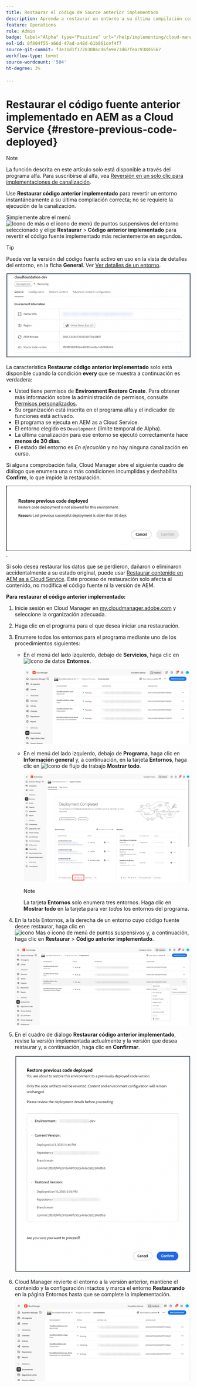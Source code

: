 ```yaml
---
title: Restaurar el código de Source anterior implementado
description: Aprenda a restaurar un entorno a su última compilación correcta &ndash; no se requiere la ejecución de la canalización.
feature: Operations
role: Admin
badge: label="Alpha" type="Positive" url="/help/implementing/cloud-manager/release-notes/current.md#gitlab-bitbucket"
exl-id: 8f804f55-a66d-47ad-a48d-61b861cef4f7
source-git-commit: f3e31d1f17283086cd6fe9e73d67feac938d6567
workflow-type: tm+mt
source-wordcount: '504'
ht-degree: 3%

---
```


# Restaurar el código fuente anterior implementado en AEM as a Cloud Service {#restore-previous-code-deployed}

>[!NOTE]
>
>La función descrita en este artículo solo está disponible a través del programa alfa. Para suscribirse al alfa, vea [Reversión en un solo clic para implementaciones de canalización](/help/implementing/cloud-manager/release-notes/current.md##one-click-rollback).

Use **Restaurar código anterior implementado** para revertir un entorno instantáneamente a su última compilación correcta; no se requiere la ejecución de la canalización.

Simplemente abre el menú ![Icono de más o el icono de menú de puntos suspensivos](https://spectrum.adobe.com/static/icons/workflow_18/Smock_More_18_N.svg) del entorno seleccionado y elige **Restaurar** > **Código anterior implementado** para revertir el código fuente implementado más recientemente en segundos.

>[!TIP]
>
>Puede ver la versión del código fuente activo en uso en la vista de detalles del entorno, en la ficha **General**. Ver [Ver detalles de un entorno](/help/implementing/cloud-manager/manage-environments.md#viewing-environment).
>
>![Versión de código Source en uso](/help/operations/assets/environments-view-details-sourcecodeversion.png)

La característica **Restaurar código anterior implementado** solo está disponible cuando la condición **every** que se muestra a continuación es verdadera:

* Usted tiene permisos de **Environment Restore Create**. Para obtener más información sobre la administración de permisos, consulte [Permisos personalizados](/help/implementing/cloud-manager/custom-permissions.md).
* Su organización está inscrita en el programa alfa y el indicador de funciones está activado.
* El programa se ejecuta en AEM as a Cloud Service.
* El entorno elegido es `Development` (límite temporal de Alpha).
* La última canalización para ese entorno se ejecutó correctamente hace **menos de 30 días**.
* El estado del entorno es *En ejecución* y no hay ninguna canalización en curso.

Si alguna comprobación falla, Cloud Manager abre el siguiente cuadro de diálogo que enumera una o más condiciones incumplidas y deshabilita **Confirm**, lo que impide la restauración.

![Restaurar el código anterior implementado en el cuadro de diálogo](/help/operations/assets/restore-previous-code-deployment-not-allowed.png).

Si solo desea restaurar los datos que se perdieron, dañaron o eliminaron accidentalmente a su estado original, puede usar [Restaurar contenido en AEM as a Cloud Service](/help/operations/restore.md). Este proceso de restauración solo afecta al contenido, no modifica el código fuente ni la versión de AEM.

**Para restaurar el código anterior implementado:**

1. Inicie sesión en Cloud Manager en [my.cloudmanager.adobe.com](https://my.cloudmanager.adobe.com/) y seleccione la organización adecuada.

1. Haga clic en el programa para el que desea iniciar una restauración.

1. Enumere todos los entornos para el programa mediante uno de los procedimientos siguientes:

   * En el menú del lado izquierdo, debajo de **Servicios**, haga clic en ![Icono de datos](https://spectrum.adobe.com/static/icons/workflow_18/Smock_Data_18_N.svg) **Entornos**.

     ![Pestaña Entornos](assets/environments-1.png)

   * En el menú del lado izquierdo, debajo de **Programa**, haga clic en **Información general** y, a continuación, en la tarjeta **Entornos**, haga clic en ![Icono de flujo de trabajo](https://spectrum.adobe.com/static/icons/workflow_18/Smock_Workflow_18_N.svg) **Mostrar todo**.

     ![Mostrar todas las opciones](assets/environments-2.png)

     >[!NOTE]
     >
     >La tarjeta **Entornos** solo enumera tres entornos. Haga clic en **Mostrar todo** en la tarjeta para ver *todos* los entornos del programa.

1. En la tabla Entornos, a la derecha de un entorno cuyo código fuente desee restaurar, haga clic en ![icono Más o icono de menú de puntos suspensivos](https://spectrum.adobe.com/static/icons/workflow_18/Smock_More_18_N.svg) y, a continuación, haga clic en **Restaurar** > **Código anterior implementado**.

   ![Restaurar el código anterior implementado desde el menú de puntos suspensivos](/help/operations/assets/restore-previous-code-deployed-menu.png)

1. En el cuadro de diálogo **Restaurar código anterior implementado**, revise la versión implementada actualmente y la versión que desea restaurar y, a continuación, haga clic en **Confirmar**.

   ![Restaurar código anterior implementado en el cuadro de diálogo](/help/operations/assets/restore-previous-code-deployed-dialogbox.png)

1. Cloud Manager revierte el entorno a la versión anterior, mantiene el contenido y la configuración intactos y marca el entorno **Restaurando** en la página Entornos hasta que se complete la implementación.

   ![Restaurando activación](/help/operations/assets/restore-previous-code-deployed-restoring.png)
